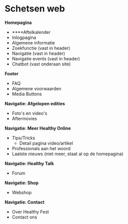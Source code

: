 # Schetsen web

**Homepagina**   
- ****Aftelkalender  
- Inlogpagina  
- Algemene informatie  
- Zoekfunctie \(vast in header\)  
- Navigatie \(vast in header\)  
- Navigatie events \(vast in header\)  
- Chatbot \(vast onderaan site\)  
  
**Footer**  
- FAQ   
- Algemene voorwaarden  
- Media Buttons  
  
**Navigatie: Afgelopen edities**  
- Foto's en video's  
- Aftermovies  
  
**Navigatie: Meer Healthy Online**  
- Tips/Tricks   
     + Detail pagina video/artikel  
- Professionals aan het woord  
- Laatste nieuws \(niet meer, staat al op de homepagina\)  
  
**Navigatie: Healthy Talk**  
- Forum  
  
**Navigatie: Shop**  
- Webshop  
  
**Navigatie: Contact**  
- Over Healthy Fest  
- Contact ons



